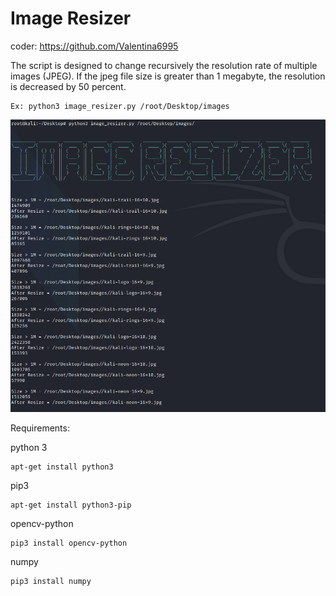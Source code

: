 # Image Resizer


coder: https://github.com/Valentina6995                                                                                                           
                                                                                                              
                                                                                                              
The script is designed to change recursively the resolution rate of multiple images (JPEG). 
If the jpeg file size is greater than 1 megabyte, the resolution is decreased by 50 percent.

```
Ex: python3 image_resizer.py /root/Desktop/images
```

![Alt text](/image_resizer.png?raw=true "Image_Resizer")


Requirements:

python 3

```
apt-get install python3

```
pip3

```
apt-get install python3-pip

```
opencv-python

```
pip3 install opencv-python

```
numpy 

```
pip3 install numpy

```
